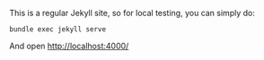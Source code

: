 This is a regular Jekyll site, so for local testing, you can simply do:

    bundle exec jekyll serve
    
And open [http://localhost:4000/](http://localhost:4000/)